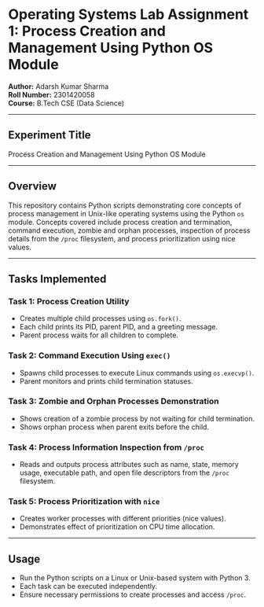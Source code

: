 # Operating Systems Lab Assignment 1: Process Creation and Management Using Python OS Module

**Author:** Adarsh Kumar Sharma  
**Roll Number:** 2301420058  
**Course:** B.Tech CSE (Data Science)

---

## Experiment Title  
Process Creation and Management Using Python OS Module

---

## Overview
This repository contains Python scripts demonstrating core concepts of process management in Unix-like operating systems using the Python `os` module. Concepts covered include process creation and termination, command execution, zombie and orphan processes, inspection of process details from the `/proc` filesystem, and process prioritization using nice values.

---

## Tasks Implemented

### Task 1: Process Creation Utility
- Creates multiple child processes using `os.fork()`.  
- Each child prints its PID, parent PID, and a greeting message.  
- Parent process waits for all children to complete.

### Task 2: Command Execution Using `exec()`
- Spawns child processes to execute Linux commands using `os.execvp()`.  
- Parent monitors and prints child termination statuses.

### Task 3: Zombie and Orphan Processes Demonstration
- Shows creation of a zombie process by not waiting for child termination.  
- Shows orphan process when parent exits before the child.

### Task 4: Process Information Inspection from `/proc`
- Reads and outputs process attributes such as name, state, memory usage, executable path, and open file descriptors from the `/proc` filesystem.

### Task 5: Process Prioritization with `nice`
- Creates worker processes with different priorities (nice values).  
- Demonstrates effect of prioritization on CPU time allocation.

---

## Usage

- Run the Python scripts on a Linux or Unix-based system with Python 3.  
- Each task can be executed independently.  
- Ensure necessary permissions to create processes and access `/proc`.


